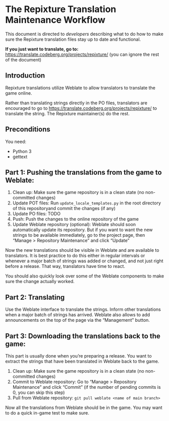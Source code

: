 # The Repixture Translation Maintenance Workflow

This document is directed to *developers* describing what to do how to make sure the Repixture translation files stay up to date and functional.

**If you just want to translate, go to:** <https://translate.codeberg.org/projects/repixture/> (you can ignore the rest of the document)



## Introduction

Repixture translations utilize Weblate to allow translators to translate the game online.

Rather than translating strings directly in the PO files, translators are encouraged to go to <https://translate.codeberg.org/projects/repixture/> to translate the string. The Repixture maintainer(s) do the rest.


## Preconditions

You need:

* Python 3
* gettext


## Part 1: Pushing the translations from the game to Weblate:

1. Clean up: Make sure the game repository is in a clean state (no non-committed changes)
2. Update POT files: Run `update_locale_templates.py` in the root directory of this repositoryand commit the changes (if any)
3. Update PO files: TODO
4. Push: Push the changes to the online repository of the game
5. Update Weblate repository (optional): Weblate should soon automatically update its repository. But if you want to want the new strings to be available immediately, go to the project page, then “Manage > Repository Maintenance” and click “Update”

Now the new translations should be visible in Weblate and are available to translators. It is best practice to do this either in regular intervals or whenever a major batch of strings was added or changed, and not just right before a release. That way, translators have time to react.

You should also quickly look over some of the Weblate components to make sure the change actually worked.

## Part 2: Translating

Use the Weblate interface to translate the strings. Inform other translations when a major batch of strings has arrived. Weblate also allows to add announcements on the top of the page via the “Management” button.



## Part 3: Downloading the translations back to the game:

This part is usually done when you’re preparing a release. You want to extract the strings that have been translated in Weblate back to the game.

1. Clean up: Make sure the game repository is in a clean state (no non-committed changes)
2. Commit to Weblate repository: Go to “Manage > Repository Maintenance” and click “Commit” (if the number of pending commits is 0, you can skip this step)
3. Pull from Weblate repository: `git pull weblate <name of main branch>`

Now all the translations from Weblate should be in the game. You may want to do a quick in-game test to make sure.
